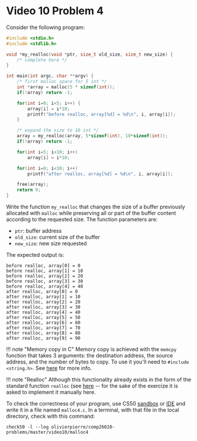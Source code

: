 # Video 10 Problem 4

Consider the following program:
```c
#include <stdio.h>
#include <stdlib.h>

void *my_realloc(void *ptr, size_t old_size, size_t new_size) {
    /* complete here */
}

int main(int argc, char **argv) {
    /* first malloc space for 5 int */
    int *array = malloc(5 * sizeof(int));
    if(!array) return -1;

    for(int i=0; i<5; i++) {
        array[i] = i*10;
        printf("before realloc, array[%d] = %d\n", i, array[i]);
    }

    /* expand the size to 10 int */
    array = my_realloc(array, 5*sizeof(int), 10*sizeof(int));
    if(!array) return -1;

    for(int i=5; i<10; i++)
        array[i] = i*10;

    for(int i=0; i<10; i++)
        printf("after realloc, array[%d] = %d\n", i, array[i]);

    free(array);
    return 0;
}
```

Write the function `my_realloc` that changes the size of a buffer previously
allocated with `malloc` while preserving all or part of the buffer content
according to the requested size. The function parameters are:
- `ptr`: buffer address
- `old_size`: current size of the buffer
- `new_size`: new size requested

The expected output is:

```shell
before realloc, array[0] = 0
before realloc, array[1] = 10
before realloc, array[2] = 20
before realloc, array[3] = 30
before realloc, array[4] = 40
after realloc, array[0] = 0
after realloc, array[1] = 10
after realloc, array[2] = 20
after realloc, array[3] = 30
after realloc, array[4] = 40
after realloc, array[5] = 50
after realloc, array[6] = 60
after realloc, array[7] = 70
after realloc, array[8] = 80
after realloc, array[9] = 90
```

!!! note "Memory copy in C"
    Memory copy is achieved with the `memcpy` function that takes 3 arguments:
    the destination address, the source address, and the number of bytes to
    copy. To use it you'll need to `#include <string.h>`. See
    [here](https://man7.org/linux/man-pages/man3/memcpy.3.html) for more info.

!!! note "Realloc"
    Although this functionality already exists in the form of the standard
    function `realloc` (see
    [here](https://man7.org/linux/man-pages/man3/realloc.3.html) -- for the
    sake of the exercize it is asked to implement it manually here.

To check the correctness of your program, use CS50 [sandbox](sandbox.cs50.io)
or [IDE](ide.cs50.io) and write it in a file named `malloc4.c`. In a terminal,
with that file in the local directory, check with this command:
```shell
check50 -l --log olivierpierre/comp26020-problems/master/video10/malloc4
```
